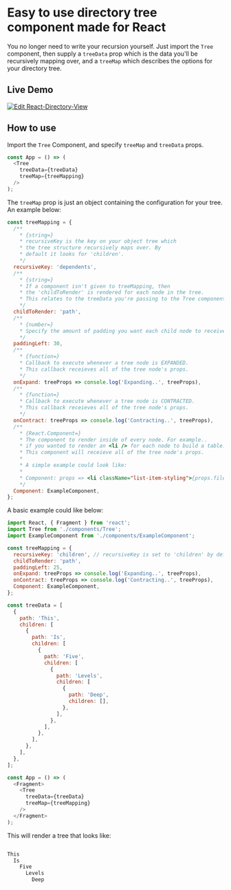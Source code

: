 # Easy to use directory tree component made for React

You no longer need to write your recursion yourself. 
Just import the ```Tree``` component, then supply a ```treeData``` prop which is the data you'll be recursively mapping over, and a ```treeMap``` which describes the options for your directory tree.

## Live Demo

[![Edit React-Directory-View](https://codesandbox.io/static/img/play-codesandbox.svg)](https://codesandbox.io/s/github/brodeynewman/react-directory-view)

## How to use

Import the ```Tree``` Component, and specify ```treeMap``` and ```treeData``` props.

```javascript
const App = () => (
  <Tree
    treeData={treeData}
    treeMap={treeMapping}
  />
);
```

The ```treeMap``` prop is just an object containing the configuration for your tree. An example below:

```javascript
const treeMapping = {
  /**
    * {string=}
    * recursiveKey is the key on your object tree which
    * the tree structure recursively maps over. By
    * default it looks for 'children'.
    */
  recursiveKey: 'dependents',
  /**
    * {string=}
    * If a component isn't given to treeMapping, then
    * the 'childToRender' is rendered for each node in the tree.
    * This relates to the treeData you're passing to the Tree component.
    */
  childToRender: 'path',
  /**
    * {number=}
    * Specify the amount of padding you want each child node to receive.
    */
  paddingLeft: 30,
  /**
    * {function=}
    * Callback to execute whenever a tree node is EXPANDED.
    * This callback receieves all of the tree node's props.
    */
  onExpand: treeProps => console.log('Expanding..', treeProps),
  /**
    * {function=}
    * Callback to execute whenever a tree node is CONTRACTED.
    * This callback receieves all of the tree node's props.
    */
  onContract: treeProps => console.log('Contracting..', treeProps),
  /**
    * {React.Component=}
    * The component to render inside of every node. For example.. 
    * if you wanted to render an <li /> for each node to build a table.
    * This component will receieve all of the tree node's props.
    * 
    * A simple example could look like:
    *
    * Component: props => <li className="list-item-styling">{props.filePath}</li>
    */
  Component: ExampleComponent,
};
```

A basic example could like below: 

```javascript
import React, { Fragment } from 'react';
import Tree from './components/Tree';
import ExampleComponent from './components/ExampleComponent';

const treeMapping = {
  recursiveKey: 'children', // recursiveKey is set to 'children' by default
  childToRender: 'path',
  paddingLeft: 25,
  onExpand: treeProps => console.log('Expanding..', treeProps),
  onContract: treeProps => console.log('Contracting..', treeProps),
  Component: ExampleComponent,
};

const treeData = [
  {
    path: 'This',
    children: [
      {
        path: 'Is',
        children: [
          {
            path: 'Five',
            children: [
              {
                path: 'Levels',
                children: [
                  {
                    path: 'Deep',
                    children: [],
                  },
                ],
              },
            ],
          },
        ],
      },
    ],
  },
];

const App = () => (
  <Fragment>
    <Tree
      treeData={treeData}
      treeMap={treeMapping}
    />
  </Fragment>
);
```

This will render a tree that looks like:

  ```bash

  This
    Is
      Five
        Levels
          Deep
  ```